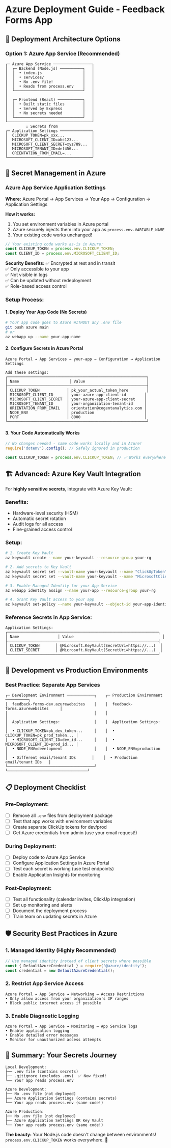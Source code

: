 # Azure Deployment Guide - Feedback Forms App

## 🚀 **Deployment Architecture Options**

### **Option 1: Azure App Service (Recommended)**

```
┌─ Azure App Service ─────────────────┐
│  ┌─ Backend (Node.js) ──────────┐   │
│  │  • index.js                  │   │  
│  │  • services/                 │   │
│  │  • No .env file!             │   │
│  │  • Reads from process.env    │   │
│  └──────────────────────────────┘   │
│                                     │
│  ┌─ Frontend (React) ───────────┐   │
│  │  • Built static files        │   │
│  │  • Served by Express         │   │
│  │  • No secrets needed         │   │
│  └──────────────────────────────┘   │
└─────────────────────────────────────┘
         ↓ Secrets from
┌─ Application Settings ──────────────┐
│  CLICKUP_TOKEN=pk_xxx...            │
│  MICROSOFT_CLIENT_ID=abc123...      │
│  MICROSOFT_CLIENT_SECRET=xyz789...  │
│  MICROSOFT_TENANT_ID=def456...      │
│  ORIENTATION_FROM_EMAIL=...         │
└─────────────────────────────────────┘
```

## 🔑 **Secret Management in Azure**

### **Azure App Service Application Settings**

**Where:** Azure Portal → App Services → Your App → Configuration → Application Settings

**How it works:**
1. You set environment variables in Azure portal
2. Azure securely injects them into your app as `process.env.VARIABLE_NAME`
3. Your existing code works unchanged!

```javascript
// Your existing code works as-is in Azure:
const CLICKUP_TOKEN = process.env.CLICKUP_TOKEN;
const CLIENT_ID = process.env.MICROSOFT_CLIENT_ID;
```

**Security Benefits:**
✅ Encrypted at rest and in transit  
✅ Only accessible to your app  
✅ Not visible in logs  
✅ Can be updated without redeployment  
✅ Role-based access control  

### **Setup Process:**

#### **1. Deploy Your App Code (No Secrets)**
```bash
# Your app code goes to Azure WITHOUT any .env file
git push azure main
# or
az webapp up --name your-app-name
```

#### **2. Configure Secrets in Azure Portal**
```
Azure Portal → App Services → your-app → Configuration → Application Settings

Add these settings:
┌─────────────────────────────────────────────────────────────┐
│ Name                      │ Value                           │
├─────────────────────────────────────────────────────────────┤
│ CLICKUP_TOKEN            │ pk_your_actual_token_here        │
│ MICROSOFT_CLIENT_ID      │ your-azure-app-client-id        │
│ MICROSOFT_CLIENT_SECRET  │ your-azure-app-client-secret    │
│ MICROSOFT_TENANT_ID      │ your-organization-tenant-id     │
│ ORIENTATION_FROM_EMAIL   │ orientation@cogentanalytics.com │
│ NODE_ENV                 │ production                      │
│ PORT                     │ 8000                            │
└─────────────────────────────────────────────────────────────┘
```

#### **3. Your Code Automatically Works**
```javascript
// No changes needed - same code works locally and in Azure!
require('dotenv').config(); // Safely ignored in production

const CLICKUP_TOKEN = process.env.CLICKUP_TOKEN; // ✅ Works everywhere
```

## 🏗️ **Advanced: Azure Key Vault Integration**

For **highly sensitive secrets**, integrate with Azure Key Vault:

### **Benefits:**
- Hardware-level security (HSM)
- Automatic secret rotation
- Audit logs for all access
- Fine-grained access control

### **Setup:**
```bash
# 1. Create Key Vault
az keyvault create --name your-keyvault --resource-group your-rg

# 2. Add secrets to Key Vault
az keyvault secret set --vault-name your-keyvault --name "ClickUpToken" --value "pk_your_token"
az keyvault secret set --vault-name your-keyvault --name "MicrosoftClientSecret" --value "your_secret"

# 3. Enable Managed Identity for your App Service
az webapp identity assign --name your-app --resource-group your-rg

# 4. Grant Key Vault access to your app
az keyvault set-policy --name your-keyvault --object-id your-app-identity --secret-permissions get
```

### **Reference Secrets in App Service:**
```
Application Settings:
┌──────────────────────────────────────────────────────────────────┐
│ Name                 │ Value                                       │
├──────────────────────────────────────────────────────────────────┤
│ CLICKUP_TOKEN       │ @Microsoft.KeyVault(SecretUri=https://...)  │
│ CLIENT_SECRET       │ @Microsoft.KeyVault(SecretUri=https://...)  │
└──────────────────────────────────────────────────────────────────┘
```

## 🔄 **Development vs Production Environments**

### **Best Practice: Separate App Services**

```
┌─ Development Environment ────────────┐    ┌─ Production Environment ──────────┐
│  feedback-forms-dev.azurewebsites    │    │  feedback-forms.azurewebsites     │
│                                      │    │                                   │
│  Application Settings:               │    │  Application Settings:            │
│  • CLICKUP_TOKEN=pk_dev_token...     │    │  • CLICKUP_TOKEN=pk_prod_token... │
│  • MICROSOFT_CLIENT_ID=dev_id...     │    │  • MICROSOFT_CLIENT_ID=prod_id... │
│  • NODE_ENV=development              │    │  • NODE_ENV=production            │
│  • Different email/tenant IDs       │    │  • Production email/tenant IDs   │
└──────────────────────────────────────┘    └───────────────────────────────────┘
```

## 📋 **Deployment Checklist**

### **Pre-Deployment:**
- [ ] Remove all `.env` files from deployment package
- [ ] Test that app works with environment variables
- [ ] Create separate ClickUp tokens for dev/prod
- [ ] Get Azure credentials from admin (use your email request!)

### **During Deployment:**
- [ ] Deploy code to Azure App Service
- [ ] Configure Application Settings in Azure Portal
- [ ] Test each secret is working (use test endpoints)
- [ ] Enable Application Insights for monitoring

### **Post-Deployment:**
- [ ] Test all functionality (calendar invites, ClickUp integration)
- [ ] Set up monitoring and alerts
- [ ] Document the deployment process
- [ ] Train team on updating secrets in Azure

## 🛡️ **Security Best Practices in Azure**

### **1. Managed Identity (Highly Recommended)**
```javascript
// Use managed identity instead of client secrets where possible
const { DefaultAzureCredential } = require('@azure/identity');
const credential = new DefaultAzureCredential();
```

### **2. Restrict App Service Access**
```
Azure Portal → App Service → Networking → Access Restrictions
• Only allow access from your organization's IP ranges
• Block public internet access if possible
```

### **3. Enable Diagnostic Logging**
```
Azure Portal → App Service → Monitoring → App Service logs
• Enable application logging
• Enable detailed error messages
• Monitor for unauthorized access attempts
```

## 🎯 **Summary: Your Secrets Journey**

```
Local Development:
├── .env file (contains secrets)
├── .gitignore (excludes .env)  ✅ Now fixed!
└── Your app reads process.env

Azure Development:
├── No .env file (not deployed)
├── Azure Application Settings (contains secrets)
└── Your app reads process.env (same code!)

Azure Production:
├── No .env file (not deployed) 
├── Azure Application Settings OR Key Vault
└── Your app reads process.env (same code!)
```

**The beauty:** Your Node.js code doesn't change between environments! `process.env.CLICKUP_TOKEN` works everywhere. 🎉 